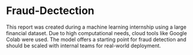 # Fraud-Dectection
This report was created during a machine learning internship using a large financial dataset. Due to high computational needs, cloud tools like Google Colab were used. The model offers a starting point for fraud detection and should be scaled with internal teams for real-world deployment.
